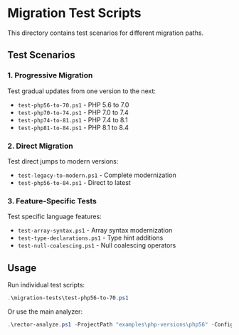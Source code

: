 # Migration Test Scripts

This directory contains test scenarios for different migration paths.

## Test Scenarios

### 1. Progressive Migration
Test gradual updates from one version to the next:
- `test-php56-to-70.ps1` - PHP 5.6 to 7.0
- `test-php70-to-74.ps1` - PHP 7.0 to 7.4  
- `test-php74-to-81.ps1` - PHP 7.4 to 8.1
- `test-php81-to-84.ps1` - PHP 8.1 to 8.4

### 2. Direct Migration
Test direct jumps to modern versions:
- `test-legacy-to-modern.ps1` - Complete modernization
- `test-php56-to-84.ps1` - Direct to latest

### 3. Feature-Specific Tests
Test specific language features:
- `test-array-syntax.ps1` - Array syntax modernization
- `test-type-declarations.ps1` - Type hint additions
- `test-null-coalescing.ps1` - Null coalescing operators

## Usage

Run individual test scripts:
```powershell
.\migration-tests\test-php56-to-70.ps1
```

Or use the main analyzer:
```powershell
.\rector-analyze.ps1 -ProjectPath "examples\php-versions\php56" -ConfigFile "config\rector-php70.php"
```
